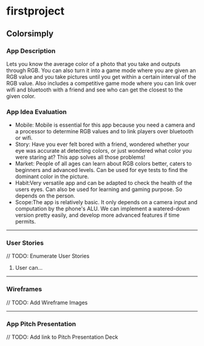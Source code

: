 # firstproject

## Colorsimply 

### App Description
  Lets you know the average color of a photo that you take and outputs through RGB. You can also turn it into a game mode where you are given an RGB value and you take pictures until you get within a certain interval of the RGB value. Also includes a competitive game mode where you can link over wifi and bluetooth with a friend and see who can get the closest to the given color.

### App Idea Evaluation
- Mobile: Mobile is essential for this app because you need a camera and a processor to determine RGB values and to link players over bluetooth or wifi.
- Story: Have you ever felt bored with a friend, wondered whether your eye was accurate at detecting colors, or just wondered what color you were staring at? This app solves all those problems!
- Market: People of all ages can learn about RGB colors better, caters to beginners and advanced levels. Can be used for eye tests to find the dominant color in the picture.
- Habit:Very versatile app and can be adapted to check the health of the users eyes. Can also be used for learning and gaming purpose. So depends on the person.
- Scope:The app is relatively basic. It only depends on a camera input and computation by the phone's ALU. We can implement a watered-down version pretty easily, and develop more advanced features if time permits.

---

### User Stories
// TODO: Enumerate User Stories
1. User can...

---

### Wireframes
// TODO: Add Wireframe Images

---

### App Pitch Presentation
// TODO: Add link to Pitch Presentation Deck
